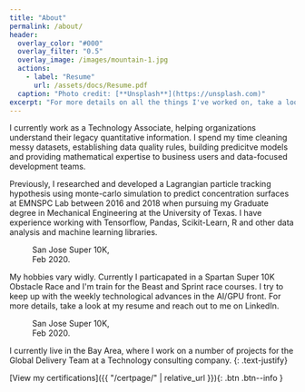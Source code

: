 ```yaml
---
title: "About"
permalink: /about/
header:
  overlay_color: "#000"
  overlay_filter: "0.5"
  overlay_image: /images/mountain-1.jpg
  actions:
    - label: "Resume"
      url: /assets/docs/Resume.pdf
  caption: "Photo credit: [**Unsplash**](https://unsplash.com)"
excerpt: "For more details on all the things I've worked on, take a look at my resume."
---
```


I currently work as a Technology Associate, helping organizations understand their legacy quantitative information. I spend my time cleaning messy datasets, establishing data quality rules, building predicitve models and providing mathematical expertise to business users and data-focused development teams.

Previously, I researched and developed a Lagrangian particle tracking hypothesis using monte-carlo simulation to predict concentration surfaces at EMNSPC Lab between 2016 and 2018 when pursuing my Graduate degree in Mechanical Engineering at the University of Texas. I have experience working with Tensorflow, Pandas, Scikit-Learn, R and other data analysis and machine learning libraries.

<figure style="width: 150px" class="align-left">
  <img src="{{ site.url }}{{ site.baseurl }}/images/spartan_logo.jpg" alt="">
  <figcaption>San Jose Super 10K, Feb 2020.</figcaption>
</figure>

My hobbies vary widly. Currently I particapated in a Spartan Super 10K Obstacle Race and I'm train for the Beast and Sprint race courses. I try to keep up with the weekly technological advances in the AI/GPU front. For more details, take a look at my resume and reach out to me on LinkedIn.

<figure style="width: 150px" class="align-right">
  <img src="{{ site.url }}{{ site.baseurl }}/images/spartan_carry.jpg" alt="">
  <figcaption>San Jose Super 10K, Feb 2020.</figcaption>
</figure>

I currently live in the Bay Area, where I work on a number of projects for the Global Delivery Team at a Technology consulting company. 
{: .text-justify}

[View my certifications]({{ "/certpage/" | relative_url }}){: .btn .btn--info }